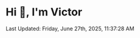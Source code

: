 <h1>Hi 👋, I'm Victor </h1>

<!--RECENT_ACTIVITY:start-->
<!--RECENT_ACTIVITY:end-->

<!--RECENT_ACTIVITY:last_update-->
Last Updated: Friday, June 27th, 2025, 11:37:28 AM
<!--RECENT_ACTIVITY:last_update_end-->

